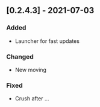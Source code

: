 ## [0.2.4.3] - 2021-07-03
### Added
- Launcher for fast updates

### Changed
- New moving

### Fixed
- Crush after ...
